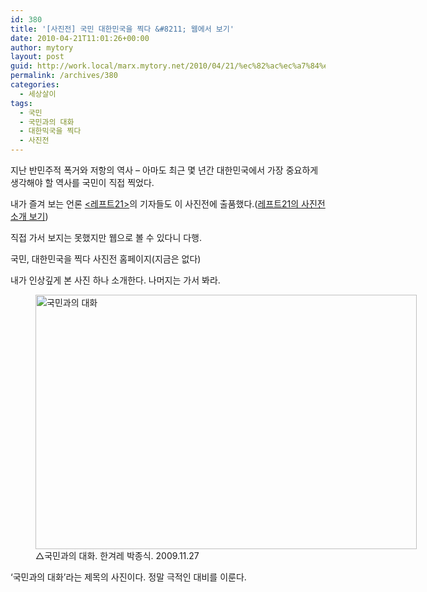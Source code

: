 ```yaml
---
id: 380
title: '[사진전] 국민 대한민국을 찍다 &#8211; 웹에서 보기'
date: 2010-04-21T11:01:26+00:00
author: mytory
layout: post
guid: http://work.local/marx.mytory.net/2010/04/21/%ec%82%ac%ec%a7%84%ec%a0%84-%ea%b5%ad%eb%af%bc-%eb%8c%80%ed%95%9c%eb%af%bc%ea%b5%ad%ec%9d%84-%ec%b0%8d%eb%8b%a4-%ec%9b%b9%ec%97%90%ec%84%9c-%eb%b3%b4%ea%b8%b0/
permalink: /archives/380
categories:
  - 세상살이
tags:
  - 국민
  - 국민과의 대화
  - 대한믹국을 찍다
  - 사진전
---
```

지난 반민주적 폭거와 저항의 역사 &#8211; 아마도 최근 몇 년간 대한민국에서 가장 중요하게 생각해야 할 역사를 국민이 직접 찍었다.

내가 즐겨 보는 언론 <a title="[http://www.wspaper.org/]로 이동합니다." href="http://www.wspaper.org/" target="_blank">&lt;레프트21&gt;</a>의 기자들도 이 사진전에 출품했다.(<a title="[http://www.wspaper.org/article/7976]로 이동합니다." href="http://www.wspaper.org/article/7976" target="_blank">레프트21의 사진전 소개 보기</a>)

직접 가서 보지는 못했지만 웹으로 볼 수 있다니 다행.

국민, 대한민국을 찍다 사진전 홈페이지(지금은 없다)

내가 인상깊게 본 사진 하나 소개한다. 나머지는 가서 봐라.</p> 

<p style="text-align: center;">
  <figure style="width: 610px" class="wp-caption aligncenter"><img src="http://work.local/marx.mytory.net/wp-content/uploads/1/cfile7.uf.131B28164BCEDA5275AE84.jpg" width="610" height="407" alt="국민과의 대화" filename="cfile7.uf.131B28164BCEDA5275AE84.jpg" filemime="image/jpeg" /><figcaption class="wp-caption-text">△국민과의 대화. 한겨레 박종식. 2009.11.27</figcaption></figure>
</p></p> 

&#8216;국민과의 대화&#8217;라는 제목의 사진이다. 정말 극적인 대비를 이룬다.